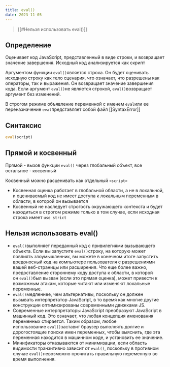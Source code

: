 ```yaml
---
title: eval()
date: 2023-11-05
---
```

> [[#Нельзя использовать eval()]]
## Определение
Оценивает код JavaScript, представленный в виде строки, и возвращает значение завершения. Исходный код анализируется как скрипт

Аргументом функции `eval()`является строка. Он будет оценивать исходную строку как тело сценария, что означает, что разрешены как операторы, так и выражения. Он возвращает значение завершения кода. Если аргумент `eval()`не является строкой, `eval()`возвращает аргумент без изменений.

В строгом режиме объявление переменной с именем `eval`или ее переназначение `eval`представляет собой файл [[SyntaxError]]

## Синтаксис
```js
eval(script)
```

## Прямой и косвенный
Прямой - вызов функции `eval()` через глобальный объект, все остальное - косвенный

Косвенный можно расценивать как отдельный `<script>`

- Косвенная оценка работает в глобальной области, а не в локальной, и оцениваемый код не имеет доступа к локальным переменным в области, в которой он вызывается
- Косвенный не наследует строгость окружающего контекста и будет находиться в строгом режиме только в том случае, если исходная строка имеет `use strict`


## Нельзя использовать eval()
- `eval()`выполняет переданный код с привилегиями вызывающего объекта. Если вы запустите `eval()`строку, на которую может повлиять злоумышленник, вы можете в конечном итоге запустить вредоносный код на компьютере пользователя с разрешениями вашей веб-страницы или расширения. Что еще более важно, предоставление стороннему коду доступа к области, в которой он `eval()`был вызван (если это прямая оценка), может привести к возможным атакам, которые читают или изменяют локальные переменные.
- `eval()`медленнее, чем альтернативы, поскольку он должен вызывать интерпретатор JavaScript, в то время как многие другие конструкции оптимизированы современными движками JS.
- Современные интерпретаторы JavaScript преобразуют JavaScript в машинный код. Это означает, что любая концепция именования переменных стирается. Таким образом, любое использование `eval()`заставит браузер выполнять долгие и дорогостоящие поиски имен переменных, чтобы выяснить, где эта переменная находится в машинном коде, и установить ее значение. 
- Минификаторы отказываются от минимизации, если область видимости транзитивно зависит от `eval()`, поскольку в противном случае `eval()`невозможно прочитать правильную переменную во время выполнения.